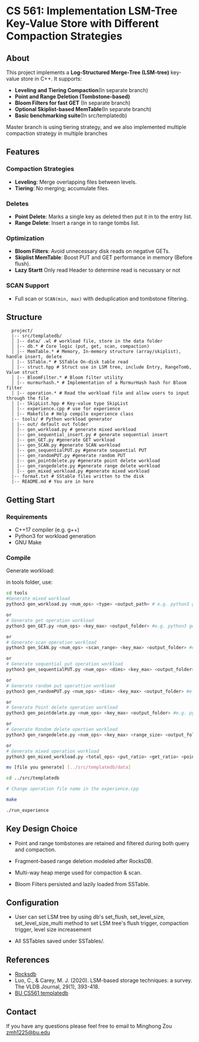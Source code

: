 # CS 561: Implementation LSM-Tree Key-Value Store with Different Compaction Strategies


## About

This project implements a **Log-Structured Merge-Tree (LSM-tree)** key-value store in C++. It supports:

- **Leveling and Tiering Compaction**(In separate branch)
- **Point and Range Deletion (Tombstone-based)**
- **Bloom Filters for fast GET** (In separate branch)
- **Optional Skiplist-based MemTable**(In separate branch)
- **Basic benchmarking suite**(In src/templatedb)

Master branch is using tiering strategy, and we also implemented multiple compaction strategy in multiple branches


## Features

### Compaction Strategies
- **Leveling**: Merge overlapping files between levels.
- **Tiering**: No merging; accumulate files.

### Deletes
- **Point Delete**: Marks a single key as deleted then put it in to the entry list.
- **Range Delete**: Insert a range in to range tombs list.

### Optimization
- **Bloom Filters**: Avoid unnecessary disk reads on negative GETs.
- **Skiplist MemTable**: Boost PUT and GET performance in memory (Before flush).
- **Lazy Startt** Only read Header to determine read is necussary or not

### SCAN Support
- Full scan or `SCAN(min, max)` with deduplication and tombstone filtering.

## Structure

```
  project/
  |-- src/templatedb/
  │ |-- data/ .wl # workload file, store in the data folder
  │ |-- db.* # Core logic (put, get, scan, compaction)
  │ |-- MemTable.* # Memory, In-memory structure (array/skiplist), handle insert, delete
  │ |-- SSTable.* # SSTable On-disk table read
  │ |-- struct.hpp # Struct use in LSM tree, include Entry, RangeTomb, Value struct
  │ |-- BloomFilter.* # Bloom filter utility
  │ |-- murmurhash.* # Implementation of a MurmurHash hash for Bloom filter
  │ |-- operation.* # Read the workload file and allow users to input through the file
  │ |-- SkipList.hpp # Key-value type SkipList
  │ |-- experience.cpp # use for experience
  │ |-- Makefile # Help compile experience class
  |-- tools/ # Python workload generator
  | |-- out/ default out folder
  │ |-- gen_workload.py # generate mixed workload
  │ |-- gen_sequential_insert.py # generate sequential insert
  │ |-- gen_GET.py #generate GET workload
  │ |-- gen_SCAN.py #generate SCAN workload
  │ |-- gen_sequentialPUT.py #generate sequential PUT 
  │ |-- gen_randomPUT.py #generate random PUT
  │ |-- gen_pointdelete.py #generate point delete workload
  │ |-- gen_rangedelete.py #generate range delete workload
  │ |-- gen_mixed_workload.py #generate mixed workload
  |-- format.txt # SStable files written to the disk
  |-- README.md # You are in here
```

## Getting Start
### Requirements
- C++17 compiler (e.g. g++)
- Python3 for workload generation
- GNU Make

### Compile

Generate workload:

in tools folder, use:

```bash
cd tools
#Generate mixed workload
python3 gen_workload.py <num_ops> <type> <output_path> # e.g. python3 gen_workload.py 50000 mixed ./data

or
# Generate get operation workload
python3 gen_GET.py <num_ops> <key_max> <output_folder> #e.g. python3 gen_GET.py 10000 100000 /data

or
# Generate scan operation workload
python3 gen_SCAN.py <num_ops> <scan_range> <key_max> <output_folder> #e.g. python3 gen_SCAN.py 1000 10 100000 /data

or
# Generate sequential put operation workload
python3 gen_sequentialPUT.py <num_ops> <dims> <key_max> <output_folder>  #e.g. python3 gen_sequentialPUT.py 100000 2 100000 /data

or
# Generate random put operattion workload
python3 gen_randomPUT.py <num_ops> <dims> <key_max> <output_folder> #e.g. python3 gen_randomPUT.py 100000 2 100000 /data

or
# Generate Point delete operation workload
python3 gen_pointdelete.py <num_ops> <key_max> <output_folder> #e.g. python3 gen_pointdelete.py 1000 100000 /data

or
# Generate Rondom delete opertion workload
python3 gen_rangedelete.py <num_ops> <key_max> <range_size> <output_folder> #e.g. python3 gen_rangedelete.py 1000 100000 10 /data

or
# Generate mixed operation workload
python3 gen_mixed_workload.py <total_ops> <put_ratio> <get_ratio> <point_del_ratio> <range_del_ratio> <scan_ratio> <key_max> <range_len> <output_folder> #e.g. gen_mixed_workload.py 10000 0.5 0.2 0.1 0.1 0.1 100000 10 /data

mv [file you generate] [../src/templatedb/data]

cd ../src/templatedb

# Change operation file name in the experience.cpp

make

./run_experience
```

## Key Design Choice

- Point and range tombstones are retained and filtered during both query and compaction.

- Fragment-based range deletion modeled after RocksDB.

- Multi-way heap merge used for compaction & scan.

- Bloom Filters persisted and lazily loaded from SSTable.

## Configuration

- User can set LSM tree by using db's set_flush, set_level_size, set_level_size_multi method
to set LSM tree's flush trigger, compaction trigger, level size increasement

- All SSTables saved under SSTables/.

## References

- [Rocksdb](https://github.com/facebook/rocksdb)
- Luo, C., & Carey, M. J. (2020). LSM-based storage techniques: a survey. The VLDB Journal, 29(1), 393-418.
- [BU CS561 templatedb](https://github.com/BU-DiSC/cs561_templatedb)

## Contact
If you have any questions please feel free to email to Minghong Zou zmh1225@bu.edu
